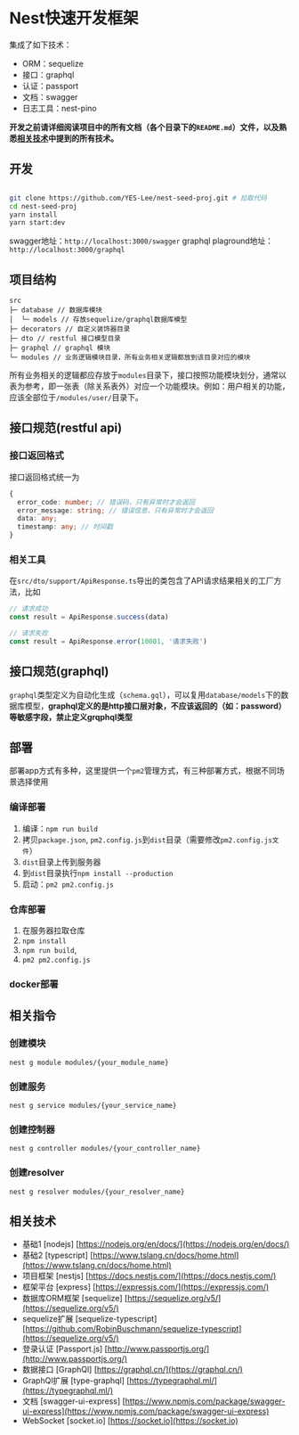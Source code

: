 # Nest快速开发框架

集成了如下技术：

* ORM：sequelize
* 接口：graphql
* 认证：passport
* 文档：swagger
* 日志工具：nest-pino

**开发之前请详细阅读项目中的所有文档（各个目录下的`README.md`）文件，以及熟悉[相关技术](#相关技术)中提到的所有技术。**

## 开发

```bash

git clone https://github.com/YES-Lee/nest-seed-proj.git # 拉取代码
cd nest-seed-proj
yarn install
yarn start:dev

```

swagger地址：`http://localhost:3000/swagger`
graphql plaground地址：`http://localhost:3000/graphql`

## 项目结构

``` text
src
├─ database // 数据库模块
│  └─ models // 存放sequelize/graphql数据库模型
├─ decorators // 自定义装饰器目录
├─ dto // restful 接口模型目录
├─ graphql // graphql 模块
└─ modules // 业务逻辑模块目录，所有业务相关逻辑都放到该目录对应的模块
```

所有业务相关的逻辑都应存放于`modules`目录下，接口按照功能模块划分，通常以表为参考，即一张表（除关系表外）对应一个功能模块。例如：用户相关的功能，应该全部位于`/modules/user/`目录下。

## 接口规范(restful api)

### 接口返回格式

接口返回格式统一为

```typescript
{
  error_code: number; // 错误码，只有异常时才会返回
  error_message: string; // 错误信息，只有异常时才会返回
  data: any;
  timestamp: any; // 时间戳
}
```

### 相关工具

在`src/dto/support/ApiResponse.ts`导出的类包含了API请求结果相关的工厂方法，比如

```typescript
// 请求成功
const result = ApiResponse.success(data)

// 请求失败
const result = ApiResponse.error(10001, '请求失败')
```

## 接口规范(graphql)

`graphql`类型定义为自动化生成（`schema.gql`），可以复用`database/models`下的数据库模型，**graphql定义的是http接口层对象，不应该返回的（如：password）等敏感字段，禁止定义grqphql类型**

## 部署

部署app方式有多种，这里提供一个`pm2`管理方式，有三种部署方式，根据不同场景选择使用

### 编译部署

1. 编译：`npm run build`
2. 拷贝`package.json`, `pm2.config.js`到`dist`目录（需要修改`pm2.config.js文件`）
3. `dist`目录上传到服务器
4. 到`dist`目录执行`npm install --production`
5. 启动：`pm2 pm2.config.js`

### 仓库部署

1. 在服务器拉取仓库
2. `npm install`
3. `npm run build`,
4. `pm2 pm2.config.js`

### docker部署

## 相关指令

### 创建模块

`nest g module modules/{your_module_name}`

### 创建服务

`nest g service modules/{your_service_name}`

### 创建控制器

`nest g controller modules/{your_controller_name}`

### 创建resolver

`nest g resolver modules/{your_resolver_name}`

## 相关技术

* 基础1 [nodejs] [https://nodejs.org/en/docs/](https://nodejs.org/en/docs/)
* 基础2 [typescript] [https://www.tslang.cn/docs/home.html](https://www.tslang.cn/docs/home.html)
* 项目框架 [nestjs] [https://docs.nestjs.com/](https://docs.nestjs.com/)
* 框架平台 [express] [https://expressjs.com/](https://expressjs.com/)
* 数据库ORM框架 [sequelize] [https://sequelize.org/v5/](https://sequelize.org/v5/)
* sequelize扩展 [sequelize-typescript] [https://github.com/RobinBuschmann/sequelize-typescript](https://sequelize.org/v5/)
* 登录认证 [Passport.js] [http://www.passportjs.org/](http://www.passportjs.org/)
* 数据接口 [GraphQl] [https://graphql.cn/](https://graphql.cn/)
* GraphQl扩展 [type-graphql] [https://typegraphql.ml/](https://typegraphql.ml/)
* 文档 [swagger-ui-express] [https://www.npmjs.com/package/swagger-ui-express](https://www.npmjs.com/package/swagger-ui-express)
* WebSocket [socket.io] [https://socket.io](https://socket.io)
